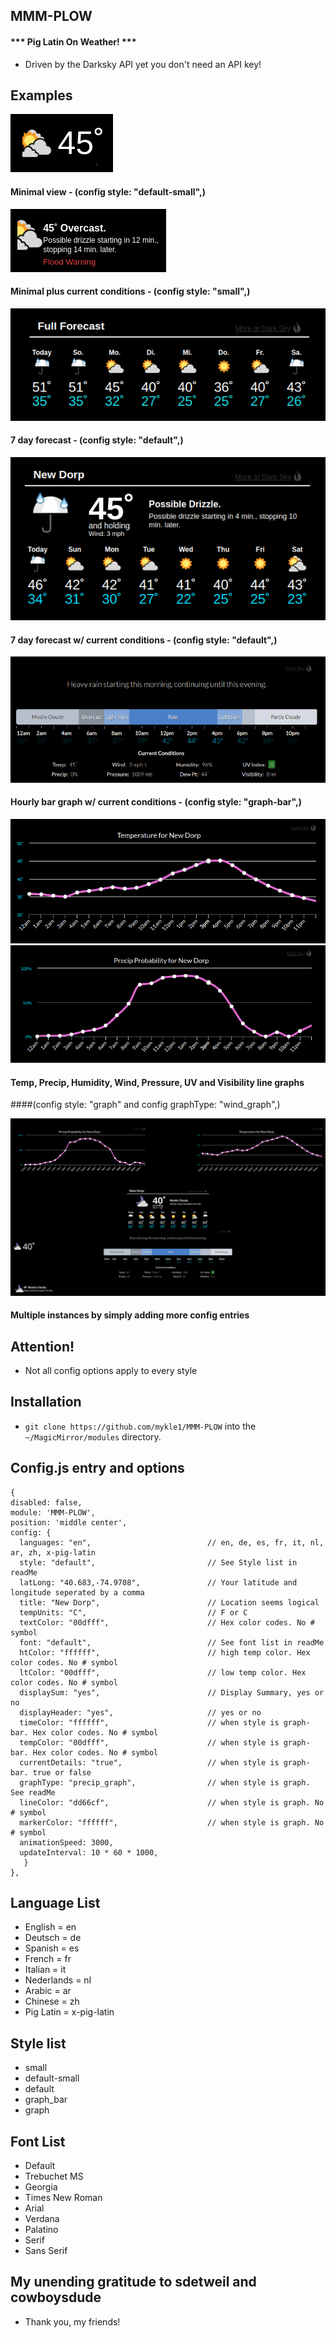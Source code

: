 ## MMM-PLOW

#### *** Pig Latin On Weather! ***

* Driven by the Darksky API yet you don't need an API key!

## Examples

![](images/minimal.png)
#### Minimal view - (config style: "default-small",)

![](images/minimalPlus.png)
#### Minimal plus current conditions - (config style: "small",)

![](images/7day.png)
#### 7 day forecast - (config style: "default",)

![](images/7dayPlus.png)
#### 7 day forecast w/ current conditions - (config style: "default",)

![](images/barGraph.png)
#### Hourly bar graph w/ current conditions - (config style: "graph-bar",)

![](images/temp.png)
![](images/precip.png)
#### Temp, Precip, Humidity, Wind, Pressure, UV and Visibility line graphs
####(config style: "graph" and config graphType: "wind_graph",)

![](images/multiple.png)
#### Multiple instances by simply adding more config entries

## Attention!

* Not all config options apply to every style

## Installation

* `git clone https://github.com/mykle1/MMM-PLOW` into the `~/MagicMirror/modules` directory.

## Config.js entry and options

```
{
disabled: false,
module: 'MMM-PLOW',
position: 'middle center',
config: {
  languages: "en",                          // en, de, es, fr, it, nl, ar, zh, x-pig-latin
  style: "default",                         // See Style list in readMe
  latLong: "40.683,-74.9708",               // Your latitude and longitude seperated by a comma
  title: "New Dorp",                        // Location seems logical
  tempUnits: "C",                           // F or C
  textColor: "00dfff",                      // Hex color codes. No # symbol
  font: "default",                          // See font list in readMe
  htColor: "ffffff",                        // high temp color. Hex color codes. No # symbol
  ltColor: "00dfff",                        // low temp color. Hex color codes. No # symbol
  displaySum: "yes",                        // Display Summary, yes or no
  displayHeader: "yes",                     // yes or no
  timeColor: "ffffff",                      // when style is graph-bar. Hex color codes. No # symbol
  tempColor: "00dfff",                      // when style is graph-bar. Hex color codes. No # symbol
  currentDetails: "true",                   // when style is graph-bar. true or false
  graphType: "precip_graph",                // when style is graph. See readMe
  lineColor: "dd66cf",                      // when style is graph. No # symbol
  markerColor: "ffffff",                    // when style is graph. No # symbol
  animationSpeed: 3000,
  updateInterval: 10 * 60 * 1000,
   }
},
```

## Language List

* English = en
* Deutsch = de
* Spanish = es
* French = fr
* Italian = it
* Nederlands = nl
* Arabic = ar
* Chinese = zh
* Pig Latin = x-pig-latin

## Style list

* small
* default-small
* default
* graph_bar
* graph

## Font List

* Default
* Trebuchet MS
* Georgia
* Times New Roman
* Arial
* Verdana
* Palatino
* Serif
* Sans Serif

## My unending gratitude to sdetweil and cowboysdude

* Thank you, my friends!
